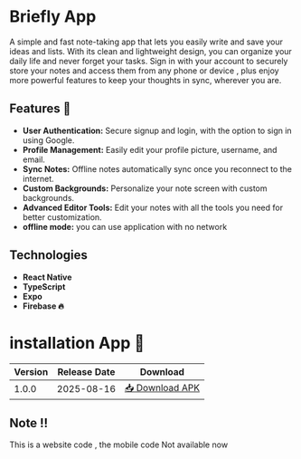 # Briefly App
A simple and fast note-taking app that lets you easily write and save your ideas and lists. With its clean and lightweight design, you can organize your daily life and never forget your tasks. Sign in with your account to securely store your notes and access them from any phone or device , plus enjoy more powerful features to keep your thoughts in sync, wherever you are.


## Features 🚀
- **User Authentication:** Secure signup and login, with the option to sign in using Google.
- **Profile Management:** Easily edit your profile picture, username, and email.
- **Sync Notes:** Offline notes automatically sync once you reconnect to the internet.
- **Custom Backgrounds:** Personalize your note screen with custom backgrounds.
- **Advanced Editor Tools:** Edit your notes with all the tools you need for better customization.
- **offline mode:** you can use application with no network


## Technologies 
- **React Native**
- **TypeScript**
- **Expo**
- **Firebase 🔥**

# installation App 📱
| Version | Release Date | Download |
|---------|--------------|----------|
| 1.0.0   | 2025-08-16   | [📥 Download APK](https://expo.dev/artifacts/eas/bEyUDAxP8r83eJXoGV8oWs.apk) |

## Note ‼️
This is a website code , the mobile code Not available now



